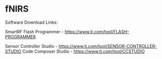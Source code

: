 # fNIRS

Software Download Links:

SmartRF Flash Programmer - https://www.ti.com/tool/FLASH-PROGRAMMER

Sensor Controller Studio - https://www.ti.com/tool/SENSOR-CONTROLLER-STUDIO
Code Composer Studio - https://www.ti.com/tool/CCSTUDIO

